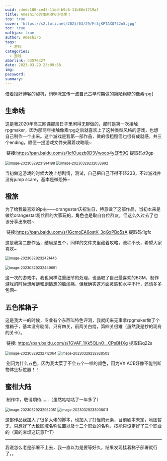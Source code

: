 ```yaml
---
uuid: c4edc180-ce43-11ed-b9c6-11b88e1719af
title: Ameshiro的像素RPG小仓库！
top: true
cover: 'https://s2.loli.net/2023/03/29/Fr3jKPTAXQ7t2n5.jpg'
toc: true
mathjax: true
author: Ameshiro
tags:
  - 游戏
categories:
  - 游戏
abbrlink: b3576427
date: 2023-03-29 23:09:58
img:
password:
summary:
---
```


​		借着搭好博客的契机，悄咪咪宣传一波自己古早时期做的简陋粗糙的像素rpg(

## 生命线

​		这是我2020年高三网课那段日子里闲得无聊做的，那时是第一次接触rpgmaker，因为那两年接触像素rpg之后就喜欢上了这种类型风格的游戏，也想自己制作一个出来。这个游戏是我第一部作品，做的很粗糙但也很有成就感，共三个ending，顺便一提游戏文件夹藏着攻略哦~

​		链接:https://pan.baidu.com/s/1cfOuezb0D3Vwoco4yEP59Q 提取码:t9gp

<img src="https://s2.loli.net/2023/03/29/6J954FftqTYP2Dv.png" alt="image-20230329231914198" style="zoom:80%;" />

<img src="https://s2.loli.net/2023/03/29/xUuGEXHPtBhNMAq.png" alt="image-20230329232038992" style="zoom:80%;" />

​		当初做这游戏的时候大晚上想剧情，测试，自己把自己吓得不轻233，不过游戏并没有jump scare，基本是微恐怖~

## 橙旅

​		为了给我最喜欢的p主——orangestar庆祝生日，特意做了这部作品，当初本来是做给orangestar粉丝群的大家玩的，角色也是取自各位群友，但这么久过去了也该分享出来啦~

​	链接:https://pan.baidu.com/s/1GcmoEA6ostK_3qGxPBo5sA 提取码:1gfc

​	这是我第二部作品，结局是五个，同样的文件夹里藏着攻略，流程不长，希望大家喜欢~

<img src="https://s2.loli.net/2023/03/29/j2KQJkENHgvtMT9.png" alt="image-20230329232421446" style="zoom:80%;" />

​		<img src="https://s2.loli.net/2023/03/29/t3DVghLniaXwIWj.png" alt="image-20230329232449691" style="zoom:80%;" />

​		这一次的游戏中，我也同样注重细节的处理，也选取了自己最喜欢的BGM，制作游戏的时候想解谜和剧情想的脑阔痛，但我确实这方面灵感和水平不行，还请多多包涵~



## 五色推箱子

​		这是我大一的时候，专业有个东西叫特色评测，我就闲来无事拿rpgmaker做了个推箱子，基本没有剧情，只有四关，前两关白给，第四关很难（虽然我是抄的现有的关卡）。

​		链接: https://pan.baidu.com/s/1GVAF_1Xk5QLnO__CPsBHXg  提取码q22a

<img src="https://s2.loli.net/2023/03/29/3OkUgKwnqa6erlB.png" alt="image-20230329232712064" style="zoom:80%;" />

<img src="https://s2.loli.net/2023/03/29/pZVnTbXRvJ27xhI.png" alt="image-20230329232828503" style="zoom:80%;" />

​		别问为什么五色，因为我太菜了不会五个一样的颜色，因为VX ACE好像不能判断物体坐标位置！！



## 蜜柑大陆

​		制作中，敬请期待……（虽然咕咕咕了一年多了）

<img src="https://s2.loli.net/2023/03/29/7cY2RZDMwp6OINu.png" alt="image-20230329232952051" style="zoom:80%;" />

<img src="https://s2.loli.net/2023/03/29/QuqoBD4G7s9y3pI.png" alt="image-20230329233008011" style="zoom:80%;" />

​		这部作品我加入了很多大佬的脚本，也加入了打怪的元素，目前剧本未定，地图暂无，只想好了大致区域名称位置以及十二个职业的名称，技能只设定好了三个职业的（真的麻烦这玩意T^T）

------

​	  我说怎么老是部署不上去，我一直以为是要等好久，结果发现挂着梯子部署就行了。。
